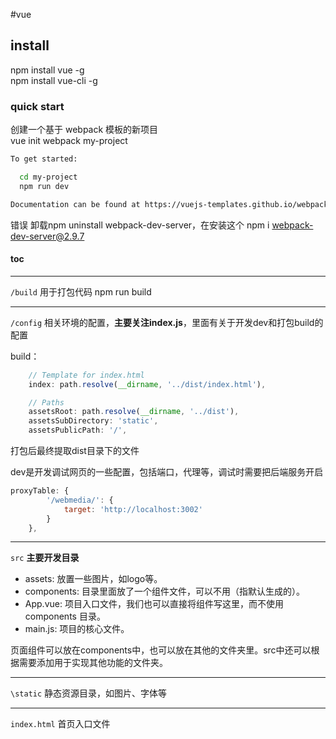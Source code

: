 #vue
## install
npm install vue -g  
npm install vue-cli -g  

### quick start
创建一个基于 webpack 模板的新项目  
vue init webpack my-project

```bash
To get started:

  cd my-project
  npm run dev

Documentation can be found at https://vuejs-templates.github.io/webpack
```
错误
卸载npm uninstall webpack-dev-server，在安装这个 npm i webpack-dev-server@2.9.7

#### toc

----
`/build`  用于打包代码 npm run build  

----
`/config`  相关环境的配置，**主要关注index.js**，里面有关于开发dev和打包build的配置

build：
```js
    // Template for index.html
    index: path.resolve(__dirname, '../dist/index.html'),

    // Paths
    assetsRoot: path.resolve(__dirname, '../dist'),
    assetsSubDirectory: 'static',
    assetsPublicPath: '/',
```
打包后最终提取dist目录下的文件  


dev是开发调试网页的一些配置，包括端口，代理等，调试时需要把后端服务开启

```js
proxyTable: {
        '/webmedia/': {
            target: 'http://localhost:3002'
        }
    },
```
----
`src`   **主要开发目录**

* assets: 放置一些图片，如logo等。
* components: 目录里面放了一个组件文件，可以不用（指默认生成的）。
* App.vue: 项目入口文件，我们也可以直接将组件写这里，而不使用 components 目录。
* main.js: 项目的核心文件。

页面组件可以放在components中，也可以放在其他的文件夹里。src中还可以根据需要添加用于实现其他功能的文件夹。


----
`\static`   静态资源目录，如图片、字体等  

----
`index.html`   首页入口文件  